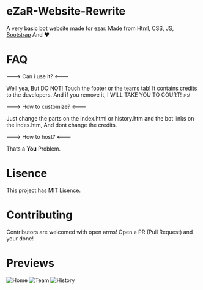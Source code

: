 # eZaR-Website-Rewrite

A very basic bot website made for ezar. Made from Html, CSS, JS, [Bootstrap](https://getbootstrap.com/) And ❤

# FAQ

---> Can i use it? <---

Well yea, But DO NOT! Touch the footer or the teams tab! It contains credits to the developers. And if you remove it, I WILL TAKE YOU TO COURT! >:/

---> How to customize? <---

Just change the parts on the index.html or history.htm and the bot links on the index.htm, And dont change the credits.

---> How to host? <---

Thats a **You** Problem.

# Lisence

This project has MIT Lisence.

# Contributing

Contributors are welcomed with open arms! Open a PR (Pull Request) and your done!

# Previews
![Home](https://capy-cdn.xyz/ZM9Emvfs.png)
![Team](https://capy-cdn.xyz/KN7sL3S8.png)
![History](https://capy-cdn.xyz/2v9DRLO8.png)
